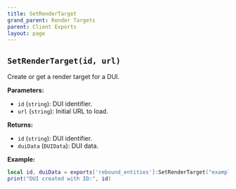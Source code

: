```yaml
---
title: SetRenderTarget
grand_parent: Render Targets
parent: Client Exports
layout: page
---
```


## `SetRenderTarget(id, url)`
Create or get a render target for a DUI.

**Parameters:**
- `id` (`string`): DUI identifier.
- `url` (`string`): Initial URL to load.

**Returns:**
- `id` (`string`): DUI identifier.
- `duiData` (`DUIData`): DUI data.

**Example:**
```lua
local id, duiData = exports['rebound_entities']:SetRenderTarget("example_DUI_id", "https://example.com")
print("DUI created with ID:", id)
```